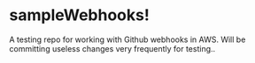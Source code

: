 # sampleWebhooks!
A testing repo for working with Github webhooks in AWS.
Will be committing useless changes very frequently for testing..
